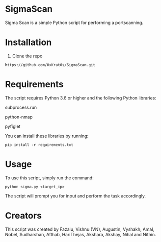# SigmaScan
Sigma Scan is a simple Python script for performing a portscanning.

# Installation
1. Clone the repo
```
https://github.com/0xKrat0s/SigmaScan.git
```
# Requirements
The script requires Python 3.6 or higher and the following Python libraries:


subprocess.run

python-nmap

pyfiglet

You can install these libraries by running:
```
pip install -r requirements.txt
```

# Usage
To use this script, simply run the command:
```
python sigma.py <target_ip>
```
The script will prompt you for input and perform the task accordingly.


# Creators
This script was created by Fazalu, Vishnu (VN), Augustin, Vyshakh, Amal, Nobel, Sudharshan, Afthab, HariThejas, Akshara, Akshay, Nihal and Nithin.
